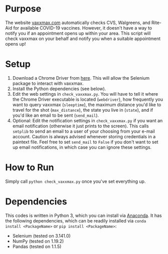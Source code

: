 # Purpose
The website [vaxxmax.com](http://vaxxmax.com/) automatically checks CVS, Walgreens, and Rite-Aid for available COVID-19 vaccines. However, it doesn't have a way to notify you if an appointment opens up within your area. This script will check vaxxmax on your behalf and notify you when a suitable appointment opens up!

# Setup
1. Download a Chrome Driver from [here](https://chromedriver.chromium.org). This will allow the Selenium package to interact with vaxxmax.
2. Install the Python dependencies (see below).
3. Edit the web settings in `check_vaxxmax.py`. You will have to tell it where the Chrome Driver executable is located (`webdriver`), how frequently you want to query vaxxmax (`sleeptime`), the maximum distance you'd like to travel for the shot (`max_distance`), the state you live in (`state`), and if you'd like an email to be sent (`send_mail`). 
4. Optional: Edit the notification settings in `check_vaxxmax.py` if you want an email notification (otherwise it just prints to the screen). This calls `smtplib` to send an email to a user of your choosing from your e-mail account. Caution is always advised whenever storing credentials in a paintext file. Feel free to set `send_mail` to `False` if you don't want to set up email notifications, in which case you can ignore these settings.

# How to Run
Simply call `python check_vaxxmax.py` once you've set everything up.

# Dependencies
This codes is written in Python 3, which you can install via [Anaconda](https://anaconda.com/). It has the following dependencies, which can be readily installed via `conda install <PackageName>` or `pip install <PackageName>`:
- Selenium (tested on 3.141.0)
- NumPy (tested on 1.19.2)
- Pandas (tested on 1.1.5)
